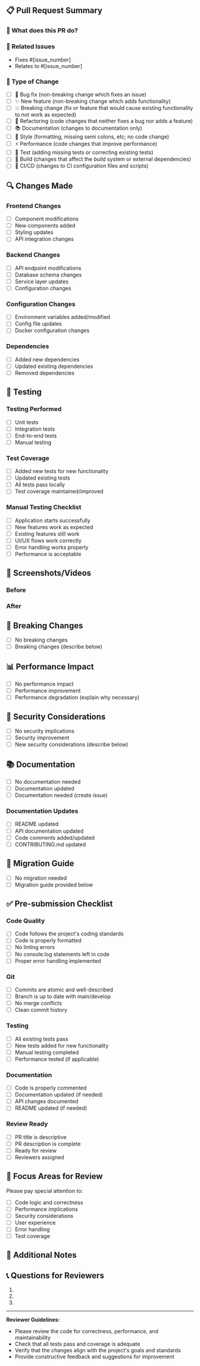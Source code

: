 ## 📋 Pull Request Summary

### 🎯 What does this PR do?
<!-- Briefly describe what this PR accomplishes -->

### 🔗 Related Issues
<!-- Link to any related issues -->
- Fixes #[issue_number]
- Relates to #[issue_number]

### 🚀 Type of Change
<!-- Mark the relevant option with an X -->
- [ ] 🐛 Bug fix (non-breaking change which fixes an issue)
- [ ] ✨ New feature (non-breaking change which adds functionality)
- [ ] 💥 Breaking change (fix or feature that would cause existing functionality to not work as expected)
- [ ] 🔧 Refactoring (code changes that neither fixes a bug nor adds a feature)
- [ ] 📚 Documentation (changes to documentation only)
- [ ] 🎨 Style (formatting, missing semi colons, etc; no code change)
- [ ] ⚡ Performance (code changes that improve performance)
- [ ] 🧪 Test (adding missing tests or correcting existing tests)
- [ ] 🔨 Build (changes that affect the build system or external dependencies)
- [ ] 🚀 CI/CD (changes to CI configuration files and scripts)

## 🔍 Changes Made

### Frontend Changes
<!-- List frontend changes if applicable -->
- [ ] Component modifications
- [ ] New components added
- [ ] Styling updates
- [ ] API integration changes

### Backend Changes
<!-- List backend changes if applicable -->
- [ ] API endpoint modifications
- [ ] Database schema changes
- [ ] Service layer updates
- [ ] Configuration changes

### Configuration Changes
<!-- List configuration changes if applicable -->
- [ ] Environment variables added/modified
- [ ] Config file updates
- [ ] Docker configuration changes

### Dependencies
<!-- List any dependency changes -->
- [ ] Added new dependencies
- [ ] Updated existing dependencies
- [ ] Removed dependencies

## 🧪 Testing

### Testing Performed
<!-- Describe the tests you ran -->
- [ ] Unit tests
- [ ] Integration tests
- [ ] End-to-end tests
- [ ] Manual testing

### Test Coverage
<!-- Describe test coverage -->
- [ ] Added new tests for new functionality
- [ ] Updated existing tests
- [ ] All tests pass locally
- [ ] Test coverage maintained/improved

### Manual Testing Checklist
<!-- For manual testing, mark completed items -->
- [ ] Application starts successfully
- [ ] New features work as expected
- [ ] Existing features still work
- [ ] UI/UX flows work correctly
- [ ] Error handling works properly
- [ ] Performance is acceptable

## 📱 Screenshots/Videos
<!-- Add screenshots or videos to help explain your changes -->

### Before
<!-- Screenshot/video of the state before your changes -->

### After
<!-- Screenshot/video of the state after your changes -->

## 🚨 Breaking Changes
<!-- If this PR introduces breaking changes, describe them -->
- [ ] No breaking changes
- [ ] Breaking changes (describe below)

<!-- If breaking changes, explain:
- What breaks
- Why it was necessary
- Migration path for users
-->

## 📊 Performance Impact
<!-- Describe any performance implications -->
- [ ] No performance impact
- [ ] Performance improvement
- [ ] Performance degradation (explain why necessary)

## 🔐 Security Considerations
<!-- Describe any security implications -->
- [ ] No security implications
- [ ] Security improvement
- [ ] New security considerations (describe below)

## 📚 Documentation
<!-- Documentation changes -->
- [ ] No documentation needed
- [ ] Documentation updated
- [ ] Documentation needed (create issue)

### Documentation Updates
<!-- If documentation was updated, list what was changed -->
- [ ] README updated
- [ ] API documentation updated
- [ ] Code comments added/updated
- [ ] CONTRIBUTING.md updated

## 🔄 Migration Guide
<!-- If this PR requires users to take action, provide a migration guide -->
- [ ] No migration needed
- [ ] Migration guide provided below

<!-- Migration steps if needed:
1. Step 1
2. Step 2
3. Step 3
-->

## ✅ Pre-submission Checklist
<!-- Complete this checklist before submitting -->

### Code Quality
- [ ] Code follows the project's coding standards
- [ ] Code is properly formatted
- [ ] No linting errors
- [ ] No console.log statements left in code
- [ ] Proper error handling implemented

### Git
- [ ] Commits are atomic and well-described
- [ ] Branch is up to date with main/develop
- [ ] No merge conflicts
- [ ] Clean commit history

### Testing
- [ ] All existing tests pass
- [ ] New tests added for new functionality
- [ ] Manual testing completed
- [ ] Performance tested (if applicable)

### Documentation
- [ ] Code is properly commented
- [ ] Documentation updated (if needed)
- [ ] API changes documented
- [ ] README updated (if needed)

### Review Ready
- [ ] PR title is descriptive
- [ ] PR description is complete
- [ ] Ready for review
- [ ] Reviewers assigned

## 🎯 Focus Areas for Review
<!-- Guide reviewers on what to focus on -->
Please pay special attention to:
- [ ] Code logic and correctness
- [ ] Performance implications
- [ ] Security considerations
- [ ] User experience
- [ ] Error handling
- [ ] Test coverage

## 🤝 Additional Notes
<!-- Any additional context or notes for reviewers -->

## 📞 Questions for Reviewers
<!-- Any specific questions you have for reviewers -->
1. 
2. 
3. 

---

**Reviewer Guidelines:**
- Please review the code for correctness, performance, and maintainability
- Check that all tests pass and coverage is adequate
- Verify that the changes align with the project's goals and standards
- Provide constructive feedback and suggestions for improvement 